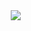 <!--
**Ankit-29/Ankit-29** is a ✨ _special_ ✨ repository because its `README.md` (this file) appears on your GitHub profile.

Here are some ideas to get you started:

- 🔭 I’m currently working on ...
- 🌱 I’m currently learning ...
- 👯 I’m looking to collaborate on ...
- 🤔 I’m looking for help with ...
- 💬 Ask me about ...
- 📫 How to reach me: ...
- 😄 Pronouns: ...
- ⚡ Fun fact: ...
-->


<div style="width:80%;margin:auto;">
  <img src="https://github-readme-stats.vercel.app/api?username=Ankit-29&show_icons=true&title_color=ffffff&icon_color=bb2acf&text_color=daf7dc&bg_color=191919&count_private=true">
</div>
